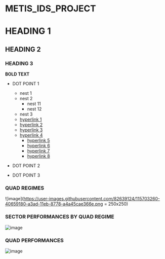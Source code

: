 # METIS_IDS_PROJECT

# HEADING 1

## HEADING 2

### HEADING 3

**BOLD TEXT**

* DOT POINT 1
  * nest 1
  * nest 2
    * nest 11
    * nest 12
  * nest 3
  * [hyperlink 1](https://www.prorealcode.com/prorealtime-indicators/jurik-volatility-bands/)
  * [hyperlink 2](https://www.prorealcode.com/prorealtime-indicators/exponential-volatility-bands/)
  * [hyperlink 3](https://www.tradingview.com/script/IhUChSph-Bridge-Bands-joecat808/)
  * [hyperlink 4](https://www.prorealcode.com/prorealtime-indicators/bridge-bands/)
    * [hyperlink 5](https://www.tradingview.com/scripts/hurst/)
    * [hyperlink 6](https://medium.com/geekculture/fractal-volatility-bands-new-trading-horizons-66ee445be198)
    * [hyperlink 7](https://pypi.org/project/alpha-vantage/)
    * [hyperlink 8](https://algotrading101.com/learn/alpha-vantage-guide/)
  
  
* DOT POINT 2
* DOT POINT 3


### QUAD REGIMES
![image](https://user-images.githubusercontent.com/82639124/115703260-40659180-a3ad-11eb-8778-a4a45cae366e.png = 250x250)

### SECTOR PERFORMANCES BY QUAD REGIME
![image](https://user-images.githubusercontent.com/82639124/115703422-760a7a80-a3ad-11eb-971c-20c653527f01.png)

### QUAD PERFORMANCES
![image](https://user-images.githubusercontent.com/82639124/115703605-a9e5a000-a3ad-11eb-8b5d-f07a0c993e5b.png)











